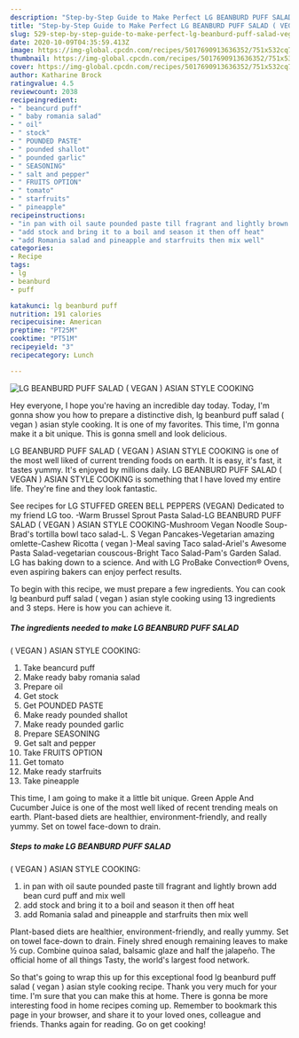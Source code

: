 ```yaml
---
description: "Step-by-Step Guide to Make Perfect LG BEANBURD PUFF SALAD ( VEGAN ) ASIAN STYLE COOKING"
title: "Step-by-Step Guide to Make Perfect LG BEANBURD PUFF SALAD ( VEGAN ) ASIAN STYLE COOKING"
slug: 529-step-by-step-guide-to-make-perfect-lg-beanburd-puff-salad-vegan-asian-style-cooking
date: 2020-10-09T04:35:59.413Z
image: https://img-global.cpcdn.com/recipes/5017690913636352/751x532cq70/lg-beanburd-puff-salad-vegan-asian-style-cooking-recipe-main-photo.jpg
thumbnail: https://img-global.cpcdn.com/recipes/5017690913636352/751x532cq70/lg-beanburd-puff-salad-vegan-asian-style-cooking-recipe-main-photo.jpg
cover: https://img-global.cpcdn.com/recipes/5017690913636352/751x532cq70/lg-beanburd-puff-salad-vegan-asian-style-cooking-recipe-main-photo.jpg
author: Katharine Brock
ratingvalue: 4.5
reviewcount: 2038
recipeingredient:
- " beancurd puff"
- " baby romania salad"
- " oil"
- " stock"
- " POUNDED PASTE"
- " pounded shallot"
- " pounded garlic"
- " SEASONING"
- " salt and pepper"
- " FRUITS OPTION"
- " tomato"
- " starfruits"
- " pineapple"
recipeinstructions:
- "in pan with oil saute pounded paste till fragrant and lightly brown add bean curd puff and mix well"
- "add stock and bring it to a boil and season it then off heat"
- "add Romania salad and pineapple and starfruits then mix well"
categories:
- Recipe
tags:
- lg
- beanburd
- puff

katakunci: lg beanburd puff 
nutrition: 191 calories
recipecuisine: American
preptime: "PT25M"
cooktime: "PT51M"
recipeyield: "3"
recipecategory: Lunch

---
```



![LG BEANBURD PUFF SALAD
( VEGAN )
ASIAN STYLE COOKING](https://img-global.cpcdn.com/recipes/5017690913636352/751x532cq70/lg-beanburd-puff-salad-vegan-asian-style-cooking-recipe-main-photo.jpg)

Hey everyone, I hope you're having an incredible day today. Today, I'm gonna show you how to prepare a distinctive dish, lg beanburd puff salad
( vegan )
asian style cooking. It is one of my favorites. This time, I'm gonna make it a bit unique. This is gonna smell and look delicious.

LG BEANBURD PUFF SALAD
( VEGAN )
ASIAN STYLE COOKING is one of the most well liked of current trending foods on earth. It is easy, it's fast, it tastes yummy. It's enjoyed by millions daily. LG BEANBURD PUFF SALAD
( VEGAN )
ASIAN STYLE COOKING is something that I have loved my entire life. They're fine and they look fantastic.

See recipes for LG STUFFED GREEN BELL PEPPERS (VEGAN) Dedicated to my friend LG too. -Warm Brussel Sprout Pasta Salad-LG BEANBURD PUFF SALAD ( VEGAN ) ASIAN STYLE COOKING-Mushroom Vegan Noodle Soup-Brad&#39;s tortilla bowl taco salad-L. S Vegan Pancakes-Vegetarian amazing omlette-Cashew Ricotta ( vegan )-Meal saving Taco salad-Ariel&#39;s Awesome Pasta Salad-vegetarian couscous-Bright Taco Salad-Pam&#39;s Garden Salad. LG has baking down to a science. And with LG ProBake Convection® Ovens, even aspiring bakers can enjoy perfect results.


To begin with this recipe, we must prepare a few ingredients. You can cook lg beanburd puff salad
( vegan )
asian style cooking using 13 ingredients and 3 steps. Here is how you can achieve it.

<!--inarticleads1-->

##### The ingredients needed to make LG BEANBURD PUFF SALAD
( VEGAN )
ASIAN STYLE COOKING:

1. Take  beancurd puff
1. Make ready  baby romania salad
1. Prepare  oil
1. Get  stock
1. Get  POUNDED PASTE
1. Make ready  pounded shallot
1. Make ready  pounded garlic
1. Prepare  SEASONING
1. Get  salt and pepper
1. Take  FRUITS OPTION
1. Get  tomato
1. Make ready  starfruits
1. Take  pineapple


This time, I am going to make it a little bit unique. Green Apple And Cucumber Juice is one of the most well liked of recent trending meals on earth. Plant-based diets are healthier, environment-friendly, and really yummy. Set on towel face-down to drain. 

<!--inarticleads2-->

##### Steps to make LG BEANBURD PUFF SALAD
( VEGAN )
ASIAN STYLE COOKING:

1. in pan with oil saute pounded paste till fragrant and lightly brown add bean curd puff and mix well
1. add stock and bring it to a boil and season it then off heat
1. add Romania salad and pineapple and starfruits then mix well


Plant-based diets are healthier, environment-friendly, and really yummy. Set on towel face-down to drain. Finely shred enough remaining leaves to make ½ cup. Combine quinoa salad, balsamic glaze and half the jalapeño. The official home of all things Tasty, the world&#39;s largest food network. 

So that's going to wrap this up for this exceptional food lg beanburd puff salad
( vegan )
asian style cooking recipe. Thank you very much for your time. I'm sure that you can make this at home. There is gonna be more interesting food in home recipes coming up. Remember to bookmark this page in your browser, and share it to your loved ones, colleague and friends. Thanks again for reading. Go on get cooking!

